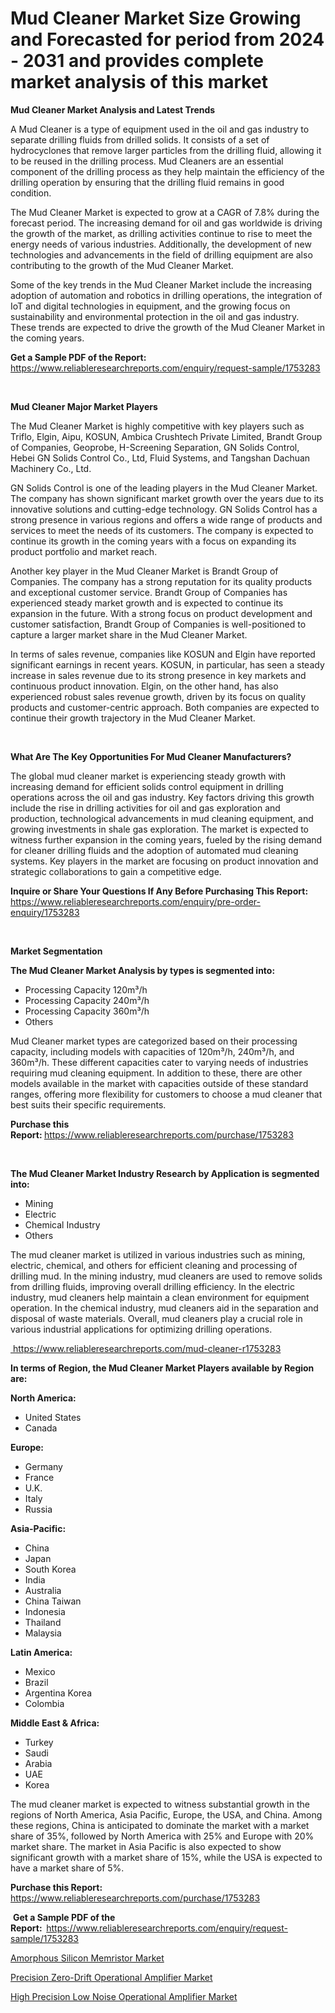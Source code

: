 <p><h1>Mud Cleaner Market Size Growing and Forecasted for period from 2024 - 2031 and provides complete market analysis of this market</h1></p><p><strong>Mud Cleaner Market Analysis and Latest Trends</strong></p>
<p><p>A Mud Cleaner is a type of equipment used in the oil and gas industry to separate drilling fluids from drilled solids. It consists of a set of hydrocyclones that remove larger particles from the drilling fluid, allowing it to be reused in the drilling process. Mud Cleaners are an essential component of the drilling process as they help maintain the efficiency of the drilling operation by ensuring that the drilling fluid remains in good condition.</p><p>The Mud Cleaner Market is expected to grow at a CAGR of 7.8% during the forecast period. The increasing demand for oil and gas worldwide is driving the growth of the market, as drilling activities continue to rise to meet the energy needs of various industries. Additionally, the development of new technologies and advancements in the field of drilling equipment are also contributing to the growth of the Mud Cleaner Market. </p><p>Some of the key trends in the Mud Cleaner Market include the increasing adoption of automation and robotics in drilling operations, the integration of IoT and digital technologies in equipment, and the growing focus on sustainability and environmental protection in the oil and gas industry. These trends are expected to drive the growth of the Mud Cleaner Market in the coming years.</p></p>
<p><strong>Get a Sample PDF of the Report:&nbsp;</strong> <a href="https://www.reliableresearchreports.com/enquiry/request-sample/1753283">https://www.reliableresearchreports.com/enquiry/request-sample/1753283</a></p>
<p>&nbsp;</p>
<p><strong>Mud Cleaner Major Market Players</strong></p>
<p><p>The Mud Cleaner Market is highly competitive with key players such as Triflo, Elgin, Aipu, KOSUN, Ambica Crushtech Private Limited, Brandt Group of Companies, Geoprobe, H-Screening Separation, GN Solids Control, Hebei GN Solids Control Co., Ltd, Fluid Systems, and Tangshan Dachuan Machinery Co., Ltd.</p><p>GN Solids Control is one of the leading players in the Mud Cleaner Market. The company has shown significant market growth over the years due to its innovative solutions and cutting-edge technology. GN Solids Control has a strong presence in various regions and offers a wide range of products and services to meet the needs of its customers. The company is expected to continue its growth in the coming years with a focus on expanding its product portfolio and market reach.</p><p>Another key player in the Mud Cleaner Market is Brandt Group of Companies. The company has a strong reputation for its quality products and exceptional customer service. Brandt Group of Companies has experienced steady market growth and is expected to continue its expansion in the future. With a strong focus on product development and customer satisfaction, Brandt Group of Companies is well-positioned to capture a larger market share in the Mud Cleaner Market.</p><p>In terms of sales revenue, companies like KOSUN and Elgin have reported significant earnings in recent years. KOSUN, in particular, has seen a steady increase in sales revenue due to its strong presence in key markets and continuous product innovation. Elgin, on the other hand, has also experienced robust sales revenue growth, driven by its focus on quality products and customer-centric approach. Both companies are expected to continue their growth trajectory in the Mud Cleaner Market.</p></p>
<p>&nbsp;</p>
<p><strong>What Are The Key Opportunities For Mud Cleaner Manufacturers?</strong></p>
<p><p>The global mud cleaner market is experiencing steady growth with increasing demand for efficient solids control equipment in drilling operations across the oil and gas industry. Key factors driving this growth include the rise in drilling activities for oil and gas exploration and production, technological advancements in mud cleaning equipment, and growing investments in shale gas exploration. The market is expected to witness further expansion in the coming years, fueled by the rising demand for cleaner drilling fluids and the adoption of automated mud cleaning systems. Key players in the market are focusing on product innovation and strategic collaborations to gain a competitive edge.</p></p>
<p><strong>Inquire or Share Your Questions If Any Before Purchasing This Report:</strong> <a href="https://www.reliableresearchreports.com/enquiry/pre-order-enquiry/1753283">https://www.reliableresearchreports.com/enquiry/pre-order-enquiry/1753283</a></p>
<p>&nbsp;</p>
<p><strong>Market Segmentation</strong></p>
<p><strong>The Mud Cleaner Market Analysis by types is segmented into:</strong></p>
<p><ul><li>Processing Capacity 120m³/h</li><li>Processing Capacity 240m³/h</li><li>Processing Capacity 360m³/h</li><li>Others</li></ul></p>
<p><p>Mud Cleaner market types are categorized based on their processing capacity, including models with capacities of 120m³/h, 240m³/h, and 360m³/h. These different capacities cater to varying needs of industries requiring mud cleaning equipment. In addition to these, there are other models available in the market with capacities outside of these standard ranges, offering more flexibility for customers to choose a mud cleaner that best suits their specific requirements.</p></p>
<p><strong>Purchase this Report:&nbsp;</strong><a href="https://www.reliableresearchreports.com/purchase/1753283">https://www.reliableresearchreports.com/purchase/1753283</a></p>
<p>&nbsp;</p>
<p><strong>The Mud Cleaner Market Industry Research by Application is segmented into:</strong></p>
<p><ul><li>Mining</li><li>Electric</li><li>Chemical Industry</li><li>Others</li></ul></p>
<p><p>The mud cleaner market is utilized in various industries such as mining, electric, chemical, and others for efficient cleaning and processing of drilling mud. In the mining industry, mud cleaners are used to remove solids from drilling fluids, improving overall drilling efficiency. In the electric industry, mud cleaners help maintain a clean environment for equipment operation. In the chemical industry, mud cleaners aid in the separation and disposal of waste materials. Overall, mud cleaners play a crucial role in various industrial applications for optimizing drilling operations.</p></p>
<p><a href="https://www.reliableresearchreports.com/mud-cleaner-r1753283">&nbsp;https://www.reliableresearchreports.com/mud-cleaner-r1753283</a></p>
<p><strong>In terms of Region, the Mud Cleaner Market Players available by Region are:</strong></p>
<p>
    <p> <strong> North America: </strong>
        <ul>
            <li>United States</li>
            <li>Canada</li>
        </ul>
        </p> 
    <p> <strong> Europe: </strong>
        <ul>
            <li>Germany</li>
            <li>France</li>
            <li>U.K.</li>
            <li>Italy</li>
            <li>Russia</li>
        </ul>
        </p> 
    <p> <strong> Asia-Pacific: </strong>
        <ul>
            <li>China</li>
            <li>Japan</li>
            <li>South Korea</li>
            <li>India</li>
            <li>Australia</li>
            <li>China Taiwan</li>
            <li>Indonesia</li>
            <li>Thailand</li>
            <li>Malaysia</li>
        </ul>
        </p> 
    <p> <strong> Latin America: </strong>
        <ul>
            <li>Mexico</li>
            <li>Brazil</li>
            <li>Argentina Korea</li>
            <li>Colombia</li>
        </ul>
        </p> 
    <p> <strong> Middle East & Africa: </strong>
        <ul>
            <li>Turkey</li>
            <li>Saudi</li>
            <li>Arabia</li>
            <li>UAE</li>
            <li>Korea</li>
        </ul>
    </p>
    </p>
<p><p>The mud cleaner market is expected to witness substantial growth in the regions of North America, Asia Pacific, Europe, the USA, and China. Among these regions, China is anticipated to dominate the market with a market share of 35%, followed by North America with 25% and Europe with 20% market share. The market in Asia Pacific is also expected to show significant growth with a market share of 15%, while the USA is expected to have a market share of 5%.</p></p>
<p><strong>Purchase this Report: </strong><a href="https://www.reliableresearchreports.com/purchase/1753283">https://www.reliableresearchreports.com/purchase/1753283</a></p>
<p>&nbsp;<strong>Get a Sample PDF of the Report:&nbsp;&nbsp;</strong><a href="https://www.reliableresearchreports.com/enquiry/request-sample/1753283">https://www.reliableresearchreports.com/enquiry/request-sample/1753283</a></p>
<p><strong></strong></p>
<p><p><a href="https://github.com/colme52/Market-Research-Report-List-1/blob/main/amorphous-silicon-memristor-market.md">Amorphous Silicon Memristor Market</a></p><p><a href="https://github.com/lesliranch56456/Market-Research-Report-List-1/blob/main/precision-zero-drift-operational-amplifier-market.md">Precision Zero-Drift Operational Amplifier Market</a></p><p><a href="https://github.com/traceygray97887/Market-Research-Report-List-1/blob/main/high-precision-low-noise-operational-amplifier-market.md">High Precision Low Noise Operational Amplifier Market</a></p></p>